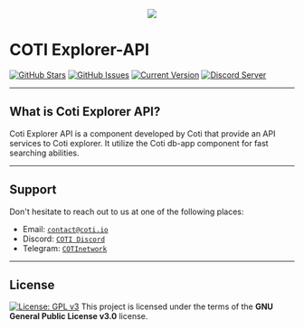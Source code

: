 <p align="center"><img src="/assets/logo-slogan-300x200.jpg"></p>

# COTI Explorer-API

[![GitHub Stars](https://img.shields.io/github/stars/coti-io/coti-explorer-api.svg)](https://github.com/coti-io/coti-explorer-api/stargazers)
[![GitHub Issues](https://img.shields.io/github/issues/coti-io/coti-explorer-api.svg)](https://github.com/coti-io/coti-explorer-api/issues)
[![Current Version](https://img.shields.io/badge/version-0.1.0--beta.0-yellow.svg)](https://github.com/coti-io/coti-explorer-api/)
[![Discord Server](https://img.shields.io/discord/386571547508473876.svg)](https://discord.me/coti)

---

## What is Coti Explorer API?

Coti Explorer API is a component developed by Coti that provide an API services to Coti explorer. It utilize the Coti db-app component for fast searching abilities.

---

## Support

Don't hesitate to reach out to us at one of the following places:

- Email: <a href="https://coti.io/" target="_blank">`contact@coti.io`</a>
- Discord: <a href="https://discord.me/coti" target="_blank">`COTI Discord`</a>
- Telegram: <a href="https://t.me/COTInetwork" target="_blank">`COTInetwork`</a>

---

## License

[![License: GPL v3](https://img.shields.io/badge/License-GPLv3-blue.svg)](https://www.gnu.org/licenses/gpl-3.0)
This project is licensed under the terms of the **GNU General Public License v3.0** license.
